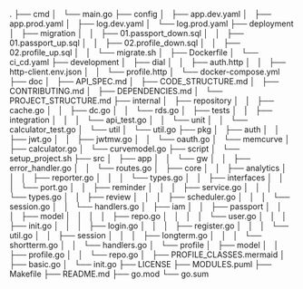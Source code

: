 .
├── cmd
│   └── main.go
├── config
│   ├── app.dev.yaml
│   ├── app.prod.yaml
│   ├── log.dev.yaml
│   └── log.prod.yaml
├── deployment
│   ├── migration
│   │   ├── 01.passport_down.sql
│   │   ├── 01.passport_up.sql
│   │   ├── 02.profile_down.sql
│   │   ├── 02.profile_up.sql
│   │   └── migrate.sh
│   ├── Dockerfile
│   └── ci_cd.yaml
├── development
│   ├── dial
│   │   ├── auth.http
│   │   ├── http-client.env.json
│   │   └── profile.http
│   └── docker-compose.yml
├── doc
│   ├── API_SPEC.md
│   ├── CODE_STRUCTURE.md
│   ├── CONTRIBUTING.md
│   ├── DEPENDENCIES.md
│   └── PROJECT_STRUCTURE.md
├── internal
│   ├── repository
│   │   ├── cache.go
│   │   ├── dc.go
│   │   └── rds.go
│   ├── tests
│   │   ├── integration
│   │   │   └── api_test.go
│   │   └── unit
│   │       └── calculator_test.go
│   └── util
│       └── util.go
├── pkg
│   ├── auth
│   │   ├── jwt.go
│   │   ├── jwtmw.go
│   │   └── oauth.go
│   └── memcurve
│       ├── calculator.go
│       └── curvemodel.go
├── script
│   └── setup_project.sh
├── src
│   ├── app
│   │   └── gw
│   │       ├── error_handler.go
│   │       └── routes.go
│   ├── core
│   │   ├── analytics
│   │   │   ├── reporter.go
│   │   │   └── types.go
│   │   ├── interfaces
│   │   │   └── port.go
│   │   ├── reminder
│   │   │   ├── service.go
│   │   │   └── types.go
│   │   ├── review
│   │   │   ├── scheduler.go
│   │   │   └── session.go
│   │   └── handlers.go
│   ├── iam
│   │   ├── passport
│   │   │   ├── model
│   │   │   │   ├── repo.go
│   │   │   │   └── user.go
│   │   │   ├── init.go
│   │   │   ├── login.go
│   │   │   ├── register.go
│   │   │   └── util.go
│   │   ├── session
│   │   │   ├── longterm.go
│   │   │   └── shortterm.go
│   │   └── handlers.go
│   └── profile
│       ├── model
│       │   ├── profile.go
│       │   └── repo.go
│       ├── PROFILE_CLASSES.mermaid
│       ├── basic.go
│       └── init.go
├── LICENSE
├── MODULES.puml
├── Makefile
├── README.md
├── go.mod
└── go.sum

